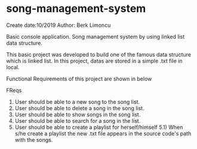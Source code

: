 # song-management-system

Create date:10/2019
Author: Berk Limoncu

Basic console application.
Song management system by using linked list data structure.



This basic project was developed to build one of the famous data structure which is linked list.
In this project, datas are stored in a simple .txt file in local.


Functional Requirements of this project are shown in below

FReqs
1) User should be able to a new song to the song list.
2) User should be able to delete a song in the song list.
3) User should be able to show songs in the song list.
4) User should be able to search for a song in the list.
5) User should be able to create a playlist for herself/himself
  5.1) When s/he create a playlist the new .txt file appears in the source code's path with the songs.
  
